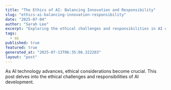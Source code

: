 ```yaml
---
title: "The Ethics of AI: Balancing Innovation and Responsibility"
slug: "ethics-ai-balancing-innovation-responsibility"
date: "2025-07-04"
author: "Sarah Lee"
excerpt: "Exploring the ethical challenges and responsibilities in AI development."
tags:
  - ai
published: true
featured: true
generated_at: "2025-07-13T06:35:06.322203"
layout: "post"
---
```


As AI technology advances, ethical considerations become crucial. This post delves into the ethical challenges and responsibilities of AI development.
